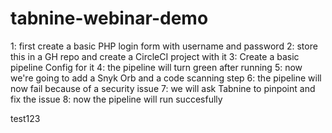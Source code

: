 # tabnine-webinar-demo
1: first create a basic PHP login form with username and password
2: store this in a GH repo and create a CircleCI project with it
3: Create a basic pipeline Config for it
4: the pipeline will turn green after running
5: now we're going to add a Snyk Orb and a code scanning step
6: the pipeline will now fail because of a security issue
7: we will ask Tabnine to pinpoint and fix the issue
8: now the pipeline will run succesfully

test123